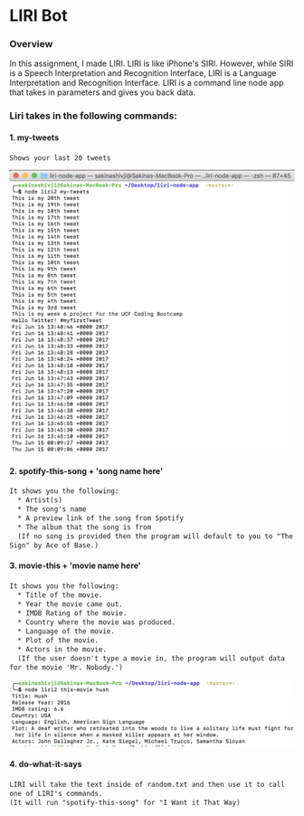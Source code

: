 # LIRI Bot

### Overview
In this assignment, I made LIRI. LIRI is like iPhone's SIRI. However, while SIRI is a Speech Interpretation and Recognition Interface, LIRI is a Language Interpretation and Recognition Interface. LIRI is a command line node app that takes in parameters and gives you back data.

### Liri takes in the following commands:

#### 1. my-tweets 
```
Shows your last 20 tweets
```

![Image of tweets in terminal](https://github.com/shivjisakina/liri-node-app/blob/master/images/Screen%20Shot%202017-06-16%20at%2011.45.10%20PM.png)

#### 2. spotify-this-song + 'song name here' 
```
It shows you the following:
  * Artist(s)
  * The song's name
  * A preview link of the song from Spotify
  * The album that the song is from
  (If no song is provided then the program will default to you to "The Sign" by Ace of Base.)
```

#### 3. movie-this + 'movie name here'
```
It shows you the following: 
  * Title of the movie.
  * Year the movie came out.
  * IMDB Rating of the movie.
  * Country where the movie was produced.
  * Language of the movie.
  * Plot of the movie.
  * Actors in the movie.
  (If the user doesn't type a movie in, the program will output data for the movie 'Mr. Nobody.')
```  
![Image of movie info in terminal](https://github.com/shivjisakina/liri-node-app/blob/master/images/Screen%20Shot%202017-06-17%20at%2010.14.48%20AM.png)

  
#### 4. do-what-it-says
```
LIRI will take the text inside of random.txt and then use it to call one of LIRI's commands.
(It will run "spotify-this-song" for "I Want it That Way)
```

